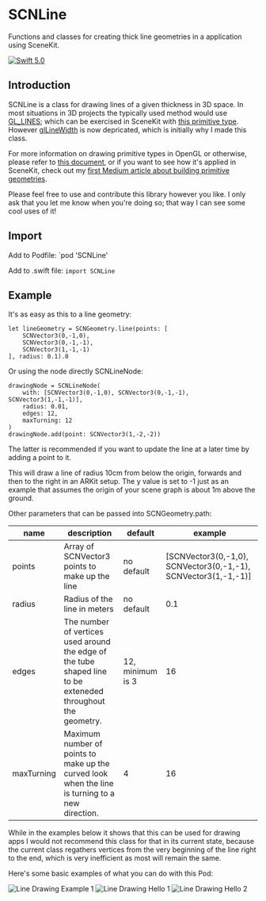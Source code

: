 # SCNLine

Functions and classes for creating thick line geometries in a application using SceneKit.

[![Swift 5.0](https://img.shields.io/badge/Swift-4.2-orange.svg?style=flat)](https://swift.org/)

## Introduction

SCNLine is a class for drawing lines of a given thickness in 3D space.
In most situations in 3D projects the typically used method would use [GL_LINES](https://www.glprogramming.com/red/chapter02.html#name14); which can be exercised in SceneKit with [this primitive type](https://developer.apple.com/documentation/scenekit/scngeometryprimitivetype/line). However [glLineWidth](https://developer.apple.com/documentation/opengles/1617268-gllinewidth?language=occ) is now depricated, which is initially why I made this class.

For more information on drawing primitive types in OpenGL or otherwise, please refer to [this document](http://15462.courses.cs.cmu.edu/spring2018content/lectures/00_opengl/00_opengl_slides.pdf), or if you want to see how it's applied in SceneKit, check out my [first Medium article about building primitive geometries](https://link.medium.com/umwbtn8afT).

Please feel free to use and contribute this library however you like.
I only ask that you let me know when you're doing so; that way I can see some cool uses of it!

## Import

Add to Podfile: `pod 'SCNLine'

Add to .swift file: `import SCNLine`

## Example

It's as easy as this to a line geometry:

```
let lineGeometry = SCNGeometry.line(points: [
	SCNVector3(0,-1,0),
	SCNVector3(0,-1,-1),
	SCNVector3(1,-1,-1)
], radius: 0.1).0
```

Or using the node directly SCNLineNode:
```
drawingNode = SCNLineNode(
	with: [SCNVector3(0,-1,0), SCNVector3(0,-1,-1), SCNVector3(1,-1,-1)],
	radius: 0.01,
	edges: 12,
	maxTurning: 12
)
drawingNode.add(point: SCNVector3(1,-2,-2))
```
The latter is recommended if you want to update the line at a later time by adding a point to it.

This will draw a line of radius 10cm from below the origin, forwards and then to the right in an ARKit setup.
The y value is set to -1 just as an example that assumes the origin of your scene graph is about 1m above the ground.

Other parameters that can be passed into SCNGeometry.path:

| name          | description                                                                     | default            | example                         |
|---------------|---------------------------------------------------------------------------------|--------------------|---------------------------------|
| points        | Array of SCNVector3 points to make up the line                                  | no default         | [SCNVector3(0,-1,0),  SCNVector3(0,-1,-1),  SCNVector3(1,-1,-1)] |
| radius        | Radius of the line in meters                                                    | no default         | 0.1                             |
| edges         | The number of vertices used around the edge of the tube shaped line to be exteneded throughout the geometry.    | 12, minimum is 3                 | 16                              |
| maxTurning    | Maximum number of points to make up the curved look when the line is turning to a new direction.    | 4                  | 16                      |


While in the examples below it shows that this can be used for drawing apps I would not recommend this class for that in its current state, because the current class regathers vertices from the very beginning of the line right to the end, which is very inefficient as most will remain the same.

Here's some basic examples of what you can do with this Pod:

![Line Drawing Example 1](https://github.com/maxxfrazer/SceneKit-SCNLine/blob/master/media/lines-drawing-1.gif)
![Line Drawing Hello 1](https://github.com/maxxfrazer/SceneKit-SCNLine/blob/master/media/lines-hello-lighton.gif)
![Line Drawing Hello 2](https://github.com/maxxfrazer/SceneKit-SCNLine/blob/master/media/lines-hello-lightoff.gif)
